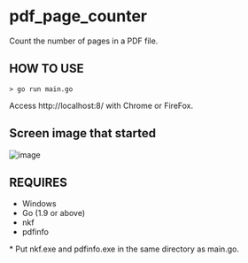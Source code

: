 # pdf_page_counter

Count the number of pages in a PDF file.

## HOW TO USE

```
> go run main.go
```

Access http://localhost:8/ with Chrome or FireFox.

## Screen image that started  
![image](https://user-images.githubusercontent.com/10069642/76597727-7991c800-6544-11ea-983f-c9101cbdd35f.png)

## REQUIRES

- Windows
- Go (1.9 or above)
- nkf
- pdfinfo

\* Put nkf.exe and pdfinfo.exe in the same directory as main.go.
